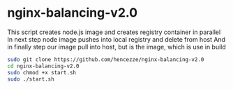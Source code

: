 # nginx-balancing-v2.0
This script creates node.js image and creates registry container in parallel
In next step node image pushes into local registry and delete from host
And in finally step our image pull into host, but is the image, which is use in build 
```sh
sudo git clone https://github.com/hencezze/nginx-balancing-v2.0
cd nginx-balancing-v2.0
sudo chmod +x start.sh
sudo ./start.sh
```
